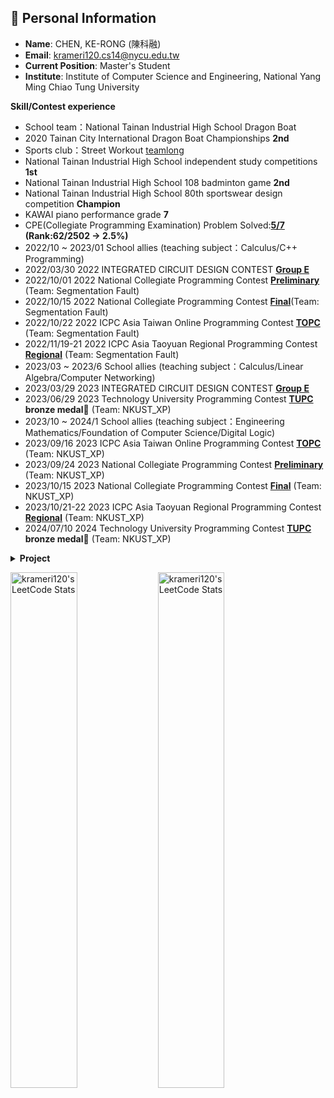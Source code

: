 ## 📄 Personal Information

- **Name**: CHEN, KE-RONG (陳科融)  
- **Email**: krameri120.cs14@nycu.edu.tw
- **Current Position**: Master's Student  
- **Institute**: Institute of Computer Science and Engineering, National Yang Ming Chiao Tung University


 <summary><b>Skill/Contest experience</b></summary> 

- School team：National Tainan Industrial High School  Dragon Boat
- 2020 Tainan City International Dragon Boat Championships **2nd**
- Sports club：Street Workout [teamlong](https://www.instagram.com/teamlong_sw/)
- National Tainan Industrial High School independent study competitions **1st**
- National Tainan Industrial High School 108 badminton game **2nd**
- National Tainan Industrial High School 80th sportswear design competition **Champion**
- KAWAI piano performance grade **7**
- CPE(Collegiate Programming Examination) Problem Solved:[**5/7**](https://github.com/kerong2002/Contest_Photo/blob/main/2022/2022_12_12_CPE.jpg) **(Rank:62/2502 -> 2.5%)**
- 2022/10 ~ 2023/01 School allies (teaching subject：Calculus/C++ Programming)
- 2022/03/30 2022 INTEGRATED CIRCUIT DESIGN CONTEST **[Group E](https://github.com/kerong2002/Contest_Photo/blob/main/2022/110%E5%AD%B8%E5%B9%B4%E5%BA%A6(2022)%E7%AC%AC25%E5%B1%86%E2%BC%A4%E5%AD%B8%E9%99%A2%E6%A0%A1%E7%A9%8D%E9%AB%94%E9%9B%BB%E8%B7%AF(IC)%E8%A8%AD%E8%A8%88%E7%AB%B6%E8%B3%BD.png)**
- 2022/10/01 2022 National Collegiate Programming Contest **[Preliminary](https://github.com/kerong2002/Contest_Photo/blob/main/2022/2022NCPC_preliminary_certificate.PNG)** (Team: Segmentation Fault)
- 2022/10/15 2022 National Collegiate Programming Contest **[Final](https://github.com/kerong2002/Contest_Photo/blob/main/2022/2022NCPC_FINAL_certificate.PNG)**(Team: Segmentation Fault)
- 2022/10/22 2022 ICPC Asia Taiwan Online Programming Contest **[TOPC](https://github.com/kerong2002/Contest_Photo/blob/main/2022/2022TOPC_team_certificate.PNG)** (Team: Segmentation Fault)
- 2022/11/19-21 2022 ICPC Asia Taoyuan Regional Programming Contest **[Regional](https://github.com/kerong2002/Contest_Photo/blob/main/2022/2022%20ICPC%20Asia%20Taoyuan%20Regional%20Programming%20Contest%20team.PNG)** (Team: Segmentation Fault)
 - 2023/03 ~ 2023/6 School allies (teaching subject：Calculus/Linear Algebra/Computer Networking)
 - 2023/03/29 2023 INTEGRATED CIRCUIT DESIGN CONTEST **[Group E](https://github.com/kerong2002/Contest_Photo/blob/main/2023/111%E5%AD%B8%E5%B9%B4%E5%BA%A6(2023)%E7%AC%AC26%E5%B1%86%E2%BC%A4%E5%AD%B8%E9%99%A2%E6%A0%A1%E7%A9%8D%E9%AB%94%E9%9B%BB%E8%B7%AF(IC)%E8%A8%AD%E8%A8%88%E7%AB%B6%E8%B3%BD.jpg)**
- 2023/06/29 2023 Technology University Programming Contest **[TUPC](https://github.com/kerong2002/Contest_Photo/blob/main/2023/2024-TUPC2023-MEDAL.pdf)** **bronze medal**🥉 (Team: NKUST_XP)
- 2023/10 ~ 2024/1 School allies (teaching subject：Engineering Mathematics/Foundation of Computer Science/Digital Logic)
- 2023/09/16 2023 ICPC Asia Taiwan Online Programming Contest **[TOPC](https://github.com/kerong2002/Contest_Photo/blob/main/2023/2024-ICPC%20Asia%20Taiwan%20PC-CHEN%2CKE-RONG-MEDAL.pdf)** (Team: NKUST_XP)
- 2023/09/24 2023 National Collegiate Programming Contest **[Preliminary](https://github.com/kerong2002/Contest_Photo/blob/main/2023/2023NCPC%E5%88%9D%E8%B3%BD%E5%8F%83%E8%B3%BD%E8%AD%89%E6%98%8E.pdf)**  (Team: NKUST_XP)
- 2023/10/15 2023 National Collegiate Programming Contest **[Final](https://github.com/kerong2002/Contest_Photo/blob/main/2023/2023NCPC%E6%B1%BA%E8%B3%BD%E5%8F%83%E8%B3%BD%E8%AD%89%E6%98%8E.pdf)**  (Team: NKUST_XP)
- 2023/10/21-22 2023 ICPC Asia Taoyuan Regional Programming Contest **[Regional](https://github.com/kerong2002/Contest_Photo/blob/main/2023/2024-ICPC%20Asia%20Taoyuan%20Regional%20PC-CHEN%2CKE-RONG-HONORABLE.pdf)**  (Team: NKUST_XP)
- 2024/07/10 2024 Technology University Programming Contest **[TUPC](https://github.com/kerong2002/Contest_Photo/blob/main/2024/2025-ICPC%20TUPC%202024-CHEN%2CKE-RONG-MEDAL.pdf)** **bronze medal**🥉 (Team: NKUST_XP)

<details>
 <summary><b>Project</b></summary> 
 
|Course|Project|Course|Project|Course|Project|
|:----------:|:-----:|:----------:|:-----:|:----------:|:-----:|
|Computer Programming|[C language mote](https://github.com/kerong2002/C_Language_Note)  | Computer Programming|[UVa_Project](https://github.com/kerong2002/110-C_Final_Project)      |Python|[Discord bot mini games](https://github.com/kerong2002/Discord-Bot)
|Python TKinter      |[Minesweeper](https://github.com/kerong2002/Minesweeper)          |Object-oriented Programming|[RPG_game](https://github.com/kerong2002/RPG_game)              |FPGA|[Tilted_Image_Correction](https://github.com/kerong2002/Tilted_Image_Correction)|
|Digital System Design|[Practices](https://github.com/kerong2002/111-practices-of-digtal-system-design)|Digital System Design|[TETRIS](https://github.com/kerong2002/FPGA_TETRIS)    |Digital System Design|[HDLbits](https://github.com/kerong2002/HDLbits)|
|Microcomputer Practice|[MCU_temperature_APP](https://github.com/kerong2002/temperature_bluetooth_with_8051)|FPGA|[YOLOV5](https://github.com/kerong2002/YOLOV5)                     |Computer Networking|[Personal website](https://kerong2002.github.io/)|
|Github Action|[Count_CPP_File](https://github.com/kerong2002/github_action)            |Data Structure|[CPlusPlus-Algorithm](https://github.com/kerong2002/CPlusPlus_Algorithm)     |Data Structure|[Code Judge](https://github.com/kerong2002/Code-Judge)|
|Engineering Mathematics|[LaTeX](https://github.com/kerong2002/LaTeX)                   |Computer Networking|[Gobang Socket](https://github.com/kerong2002/Gobang)|Independent Study |[Reinforcement Learning](https://github.com/kerong2002/Reinforcement_Learning)|
|VLSI | [Cadence](https://github.com/kerong2002/VLSI)                                   |Image Processing | [Practices](https://github.com/kerong2002/image_processing)               |Digital IC Design Practice|[Discrete Wavelet Transform](https://github.com/kerong2002/Discrete-Wavelet-Transform)|
|Probability|[Class Note](https://github.com/kerong2002/Probability)|Zoom_in|[Bicubic-Resize-Engine](https://github.com/kerong2002/Bicubic-Resize-Engine)|Independent Study |[Hollow_Knight_RL](https://github.com/kerong2002/Hollow_Knight_RL)|
</details>
 
 
<p>
 <img src="https://github-readme-stats.vercel.app/api/top-langs/?username=kerong2002&layout=compact&hide_border=true&langs_count=100&theme=buefy" alt="krameri120's LeetCode Stats" width="46%" /> 
   <img src="https://stats.justsong.cn/api/leetcode/?username=krameri120&theme=jolly&hide_border=true" alt="krameri120's LeetCode Stats" width="46%" />  
</p>
